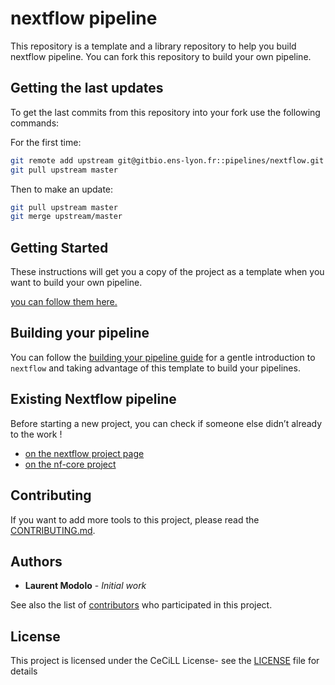 # nextflow pipeline

This repository is a template and a library repository to help you build nextflow pipeline.
You can fork this repository to build your own pipeline.

## Getting the last updates

To get the last commits from this repository into your fork use the following commands:

For the first time:
```sh
git remote add upstream git@gitbio.ens-lyon.fr::pipelines/nextflow.git
git pull upstream master
```

Then to make an update:
```sh
git pull upstream master
git merge upstream/master
```

## Getting Started

These instructions will get you a copy of the project as a template when you want to build your own pipeline.

[you can follow them here.](doc/getting_started.md)

## Building your pipeline

You can follow the [building your pipeline guide](./doc/building_your_pipeline.md) for a gentle introduction to `nextflow` and taking advantage of this template to build your pipelines.

## Existing Nextflow pipeline

Before starting a new project, you can check if someone else didn’t already to the work !
- [on the nextflow project page](./doc/nf_projects.md)
- [on the nf-core project](https://nf-co.re/pipelines)

## Contributing

If you want to add more tools to this project, please read the [CONTRIBUTING.md](CONTRIBUTING.md).

## Authors

* **Laurent Modolo** - *Initial work*

See also the list of [contributors](https://gitbio.ens-lyon.fr/pipelines/nextflow/graphs/master) who participated in this project.

## License

This project is licensed under the CeCiLL License- see the [LICENSE](LICENSE) file for details
